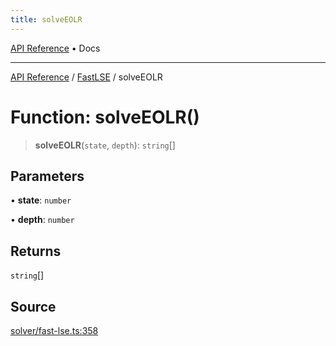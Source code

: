 ```yaml
---
title: solveEOLR
---
```


[API Reference](/docs/api/) • Docs

***

[API Reference](/docs/api/) / [FastLSE](/docs/api/namespaces/FastLSE/) / solveEOLR

# Function: solveEOLR()

> **solveEOLR**(`state`, `depth`): `string`[]

## Parameters

• **state**: `number`

• **depth**: `number`

## Returns

`string`[]

## Source

[solver/fast-lse.ts:358](https://github.com/BrouxtForce/cubelib/blob/46235e0efd69874517537607aff50e6e913dc207/src/solver/fast-lse.ts#L358)
